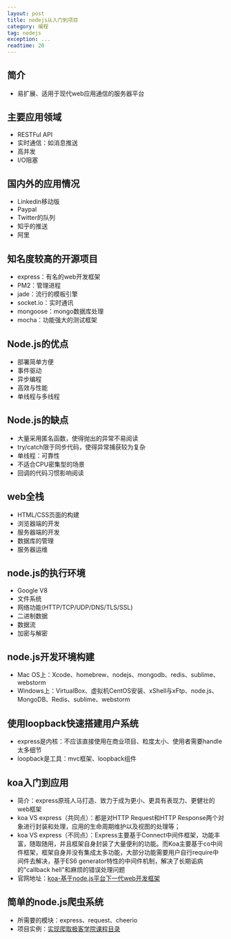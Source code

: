 ```yaml
---
layout: post
title: nodejs从入门到项目
category: 编程
tag: nodejs
exception: ...
readtime: 20
---
```


## 简介
* 易扩展、适用于现代web应用通信的服务器平台

## 主要应用领域
* RESTFul API
* 实时通信：如消息推送
* 高并发
* I/O阻塞

## 国内外的应用情况
* Linkedin移动版
* Paypal
* Twitter的队列
* 知乎的推送
* 阿里

## 知名度较高的开源项目
* express：有名的web开发框架
* PM2：管理进程
* jade：流行的模板引擎
* socket.io：实时通讯
* mongoose：mongo数据库处理
* mocha：功能强大的测试框架

## Node.js的优点
* 部署简单方便
* 事件驱动
* 异步编程
* 高效与性能
* 单线程与多线程

## Node.js的缺点
* 大量采用匿名函数，使得抛出的异常不易阅读
* try/catch限于同步代码，使得异常捕获较为复杂
* 单线程：可靠性
* 不适合CPU密集型的场景
* 回调的代码习惯影响阅读

## web全栈
* HTML/CSS页面的构建
* 浏览器端的开发
* 服务器端的开发
* 数据库的管理
* 服务器运维

## node.js的执行环境
* Google V8
* 文件系统
* 网络功能(HTTP/TCP/UDP/DNS/TLS/SSL)
* 二进制数据
* 数据流
* 加密与解密

## node.js开发环境构建
* Mac OS上：Xcode、homebrew、nodejs、mongodb、redis、sublime、webstorm
* Windows上：VirtualBox、虚拟机CentOS安装、xShell与xFtp、node.js、MongoDB、Redis、sublime、webstorm

## 使用loopback快速搭建用户系统
* express是内核：不应该直接使用在商业项目、粒度太小、使用者需要handle太多细节
* loopback是工具：mvc框架、loopback组件

## koa入门到应用
* 简介：express原班人马打造、致力于成为更小、更具有表现力、更健壮的web框架
* koa VS express（共同点）：都是对HTTP Request和HTTP Response两个对象进行封装和处理，应用的生命周期维护以及视图的处理等；
* koa VS express（不同点）：Express主要基于Connect中间件框架，功能丰富，随取随用，并且框架自身封装了大量便利的功能。而Koa主要基于co中间件框架，框架自身并没有集成太多功能，大部分功能需要用户自行require中间件去解决，基于ES6 generator特性的中间件机制，解决了长期诟病的"callback hell"和麻烦的错误处理问题
* 官网地址：[koa-基于node.js平台下一代web开发框架](http://koa.bootcss.com/)

## 简单的node.js爬虫系统
* 所需要的模块：express、request、cheerio
* 项目实例：[实现爬取极客学院课程目录](https://github.com/yzsunlei/nodejs-demo/tree/easy-spider)

















